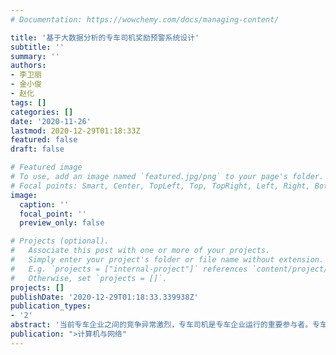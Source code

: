 ```yaml
---
# Documentation: https://wowchemy.com/docs/managing-content/

title: '基于大数据分析的专车司机奖励预警系统设计'
subtitle: ''
summary: ''
authors:
- 李卫丽
- 金小俊
- 赵化
tags: []
categories: []
date: '2020-11-26'
lastmod: 2020-12-29T01:18:33Z
featured: false
draft: false

# Featured image
# To use, add an image named `featured.jpg/png` to your page's folder.
# Focal points: Smart, Center, TopLeft, Top, TopRight, Left, Right, BottomLeft, Bottom, BottomRight.
image:
  caption: ''
  focal_point: ''
  preview_only: false

# Projects (optional).
#   Associate this post with one or more of your projects.
#   Simply enter your project's folder or file name without extension.
#   E.g. `projects = ["internal-project"]` references `content/project/deep-learning/index.md`.
#   Otherwise, set `projects = []`.
projects: []
publishDate: '2020-12-29T01:18:33.339938Z'
publication_types:
- '2'
abstract: '当前专车企业之间的竞争异常激烈，专车司机是专车企业运行的重要参与者。专车司机的积极性及服务质量，对专车企业的发展有着至关重要的影响。当前各大专车企业针对司机设置了各种奖励制度，司机对于奖励的发放非常敏感。本文从奖励预警角度，通过大数据分析的介入，对异常的奖励发放，通过告警通知企业做好预案，提高企业平台对异常情况的响应速度和对司机的人文关怀，进而提高专车司机的积极性和对平台的忠实度。本文主要围绕司机关注的核心-奖励发放部分进行研究。'
publication: ">计算机与网络"
---
```

